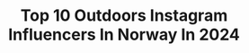 ---
title: Top 10 Outdoors Instagram Influencers In Norway In 2024
description: >-
  Find top outdoors Instagram influencers in Norway in 2024. Most popular hashtags: #norge #norway #utno #outdoors.
platform: Instagram
hits: 127
text_top: See the most popular Instagram accounts on inBeat.
text_bottom: Our platform has 127 Instagram influencers like this in Norway for you to collaborate.
profiles:
  - username: "unececilie"
    fullname: >-
      Une Cecilie Oksvold
    bio: >-
      Outdoors, mental health and knitting Adventures with Juster and van Leif🐾 Link til boka mi Fargerik turstrikk 🧶🌈 ↓
    location: "Norway"
    followers: 85281
    engagement: 467
    commentsToLikes: 0.093793
    id: ck15t0hl2fq8o0i190y1r4v6k
    verified: false
    hashtags: "#hundp, #trondheim, #psykiskhelse, #utno"
  - username: "helenemoo"
    fullname: >-
      Helene Myhre
    bio: >-
      Norway 🌲🦋🍦🍓🐝 Outdoors, adventure & road trips Maps • Presets • Travel guides ↓
    location: "Norway"
    followers: 766251
    engagement: 426
    commentsToLikes: 0.015350
    id: ck5c4kbyb1j7e0i11qd3wl7qc
    verified: false
    hashtags: ""
  - username: "marensolem"
    fullname: >-
      Maren Solem🇳🇴 Norway
    bio: >-
      mountains, exploring, travel, gym & outdoors. Life is fun🌾
    location: "Norway"
    followers: 11220
    engagement: 1227
    commentsToLikes: 0.155888
    id: ck14jdqjdjty60i194xbed60e
    verified: false
    hashtags: "#giveaway, #trondheim, #geirangerfjorden, #happynewyear"
  - username: "maja_odden"
    fullname: >-
      🍁Maja Odden🍁
    bio: >-
      23-year old Norwegian huntress who loves the outdoors! Follow my adventures!❄️🏕🦌🔥🌲 Ambassadør for @jegerogfisk
    location: "Norway"
    followers: 96208
    engagement: 487
    commentsToLikes: 0.009415
    id: ck14l0lazs9k40i19z2n577iz
    verified: false
    hashtags: "#friluftsliv, #tur, #canamoffroadlivin, #itsinmynature"
  - username: "turkjellene"
    fullname: >-
      TURKJELLENE
    bio: >-
      Two Norwegian girls loving the outdoors 🏔🏕☀️ 🇳🇴Sykkylven/Bergen ✉️turkjellene@gmail.com 📸@henrikkeh|@marieloseth
    location: "Norway"
    followers: 5685
    engagement: 1472
    commentsToLikes: 0.034862
    id: ck6u9d7tbwvqw0j7159quzada
    verified: false
    hashtags: "#utno, #outnorth, #mustinorge, #sunnm"
  - username: "isabellaeinarsen"
    fullname: >-
      Isabella | Lofoten | Adventure
    bio: >-
      ♡ Isabella from the Arctic Lofoten islands ♡ Doing fun stuff outdoors ⋯ 🦋Supported by @monsterenergy @swims.norway Working @👇🏼⛰
    location: "Norway"
    followers: 17585
    engagement: 1004
    commentsToLikes: 0.073069
    id: ckaoqluh3jawt0i783bbxoqao
    verified: false
    hashtags: "#monsterhydrosport, #sheisnotlost, #darlingescapes, #mountaingirls"
  - username: "linevsverdrup"
    fullname: >-
      Line Victoria Sverdrup
    bio: >-
      Adventurer with passion for the outdoors♡ 🎿 @asnes1922 ❄️ @fjellpulken 🐑 @brynjeofnorway 🦊 @fjellrevenshop 🥾 @alfasko ⌚️ @suunto_norge
    location: "Norway"
    followers: 30628
    engagement: 569
    commentsToLikes: 0.026523
    id: ck0w54ip71v0e0i19toa6rei2
    verified: false
    hashtags: "#mittfriluftsliv, #fjelltur, #turjenter, #sj"
  - username: "iina_elisabeth"
    fullname: >-
      IINA SAARIKKO
    bio: >-
      Addicted to hunting and outdoors with two lapphunds and three norwegian elkhounds in Finland 🍁 🔸Härkila • Sauer Suomi 🔸Tracker • Non-Stop Dogwear
    location: "Norway"
    followers: 11003
    engagement: 1396
    commentsToLikes: 0.004746
    id: ck14hfhlsa2980i19kt1lp5ko
    verified: false
    hashtags: "#moosehunting, #nature, #ja, #lapponianherder"
  - username: "runedahl"
    fullname: >-
      Rune Dahl
    bio: >-
      Professional photographer based in Narvik, Northern Norway.⁣⁣⁣ ⁣⁣Skiing, biking & outdoors ⁣🏔
    location: "Norway"
    followers: 5632
    engagement: 763
    commentsToLikes: 0.007653
    id: ck13623b64dm10i19kgnilggu
    verified: false
    hashtags: "#norway, #beautiful, #dnt, #troyleedesigns"
  - username: "idambt"
    fullname: >-
      Ida | Adventure time
    bio: >-
      Norwegian🇳🇴 Love being outdoors Work @turnaround.as @fjallaventyr
    location: "Norway"
    followers: 2515
    engagement: 838
    commentsToLikes: 0.032068
    id: ck5zy8yqj9fx20i14nyfhrk7s
    verified: false
    hashtags: "#outdoorgirl, #vacation, #alaskanhusky, #alaskanhuskie"
---